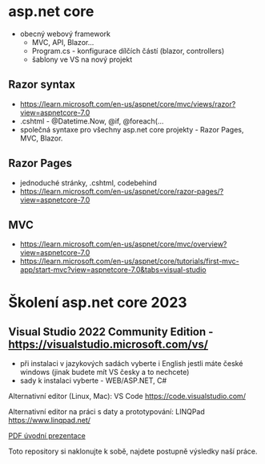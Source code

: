# asp.net core
* obecný webový framework
  * MVC, API, Blazor...
  * Program.cs - konfigurace dílčích částí (blazor, controllers)
  * šablony ve VS na nový projekt
 
## Razor syntax

* https://learn.microsoft.com/en-us/aspnet/core/mvc/views/razor?view=aspnetcore-7.0
* .cshtml - @Datetime.Now, @if, @foreach(...
* společná syntaxe pro všechny asp.net core projekty - Razor Pages, MVC, Blazor.

## Razor Pages
* jednoduché stránky, .cshtml, codebehind
* https://learn.microsoft.com/en-us/aspnet/core/razor-pages/?view=aspnetcore-7.0

## MVC
* https://learn.microsoft.com/en-us/aspnet/core/mvc/overview?view=aspnetcore-7.0
* https://learn.microsoft.com/en-us/aspnet/core/tutorials/first-mvc-app/start-mvc?view=aspnetcore-7.0&tabs=visual-studio

# Školení asp.net core 2023

## Visual Studio 2022 Community Edition - https://visualstudio.microsoft.com/vs/
* při instalaci v jazykových sadách vyberte i English jestli máte české windows (jinak budete mít VS česky a to nechcete)
* sady k instalaci vyberte - WEB/ASP.NET, C#

Alternativní editor (Linux, Mac): VS Code https://code.visualstudio.com/

Alternativní editor na práci s daty a prototypování: LINQPad https://www.linqpad.net/

[PDF úvodní prezentace](/prezentace/aspcore_2023.pdf)

Toto repository si naklonujte k sobě, najdete postupně výsledky naší práce.
